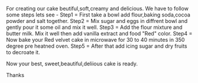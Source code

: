 For creating our cake beutiful,soft,creamy and delicious. We have to follow some steps lets see -
Step1 = First take a bowl add flour,baking soda,cocoa powder and salt together.
Step2 = Mix sugar and eggs in diffrent bowl and gently pour it some oil and mix it well.
Step3 = Add the flour mixture and butter milk. Mix it well then add vanilla extract and food "Red" color.
Step4 = Now bake your Red velvet cake in microwave for 30 to 40 minutes in 350 degree pre heatned oven.
Step5 = After that add icing sugar and dry fruits to decroate it.

Now your best, sweet,beautiful,deliious cake is ready.

Thanks